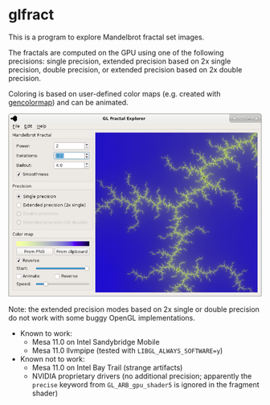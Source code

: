 # glfract

This is a program to explore Mandelbrot fractal set images.

The fractals are computed on the GPU using one of the following precisions:
single precision, extended precision based on 2x single precision,
double precision, or extended precision based on 2x double precision.

Coloring is based on user-defined color maps (e.g. created with 
[gencolormap](https://github.com/marlam/gencolormap)) and can be animated.

![GUI screen shot](https://raw.githubusercontent.com/marlam/glfract/master/screenshot.png)

Note: the extended precision modes based on 2x single or double precision do not work
with some buggy OpenGL implementations.
* Known to work:
  * Mesa 11.0 on Intel Sandybridge Mobile
  * Mesa 11.0 llvmpipe (tested with `LIBGL_ALWAYS_SOFTWARE=y`)
* Known not to work:
  * Mesa 11.0 on Intel Bay Trail (strange artifacts)
  * NVIDIA proprietary drivers (no additional precision; apparently the
    `precise` keyword from `GL_ARB_gpu_shader5` is ignored in the fragment
    shader)
